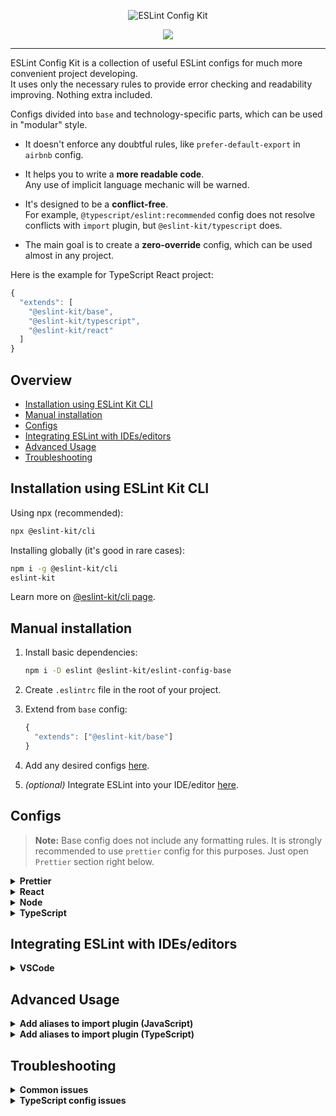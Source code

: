 <p align="center">
  <img src="https://user-images.githubusercontent.com/35740512/71934637-c8b22a00-319c-11ea-8b73-a48e7851b7d2.png" alt="ESLint Config Kit" />
</p>

<p align="center">
  <a href="https://github.com/risenforces/eslint-config-kit/blob/master/LICENSE">
    <img src="https://img.shields.io/github/license/risenforces/eslint-config-kit">
  </a>
</p>

---

ESLint Config Kit is a collection of useful ESLint configs for much more convenient project developing.  
It uses only the necessary rules to provide error checking and readability improving. Nothing extra included.

Configs divided into `base` and technology-specific parts, which can be used in "modular" style.

- It doesn't enforce any doubtful rules, like `prefer-default-export` in `airbnb` config.

- It helps you to write a **more readable code**.  
  Any use of implicit language mechanic will be warned.

- It's designed to be a **conflict-free**.  
  For example, `@typescript/eslint:recommended` config does not resolve conflicts with `import` plugin, but `@eslint-kit/typescript` does.

- The main goal is to create a **zero-override** config, which can be used almost in any project.

Here is the example for TypeScript React project:

```js
{
  "extends": [
    "@eslint-kit/base",
    "@eslint-kit/typescript",
    "@eslint-kit/react"
  ]
}
```

## Overview

- [Installation using ESLint Kit CLI](#installation-using-eslint-kit-cli)
- [Manual installation](#manual-installation)
- [Configs](#configs)
- [Integrating ESLint with IDEs/editors](#integrating-eslint-with-ideseditors)
- [Advanced Usage](#advanced-usage)
- [Troubleshooting](#troubleshooting)

## Installation using ESLint Kit CLI

Using npx (recommended):

```sh
npx @eslint-kit/cli
```

Installing globally (it's good in rare cases):

```sh
npm i -g @eslint-kit/cli
eslint-kit
```

Learn more on [@eslint-kit/cli page](https://github.com/eslint-kit/cli).

## Manual installation

1. Install basic dependencies:

   ```sh
   npm i -D eslint @eslint-kit/eslint-config-base
   ```

2. Create `.eslintrc` file in the root of your project.

3. Extend from `base` config:

   ```js
   {
     "extends": ["@eslint-kit/base"]
   }
   ```

4. Add any desired configs [here](#configs).

5. _(optional)_ Integrate ESLint into your IDE/editor [here](#integrating-eslint-with-ideseditors). 

## Configs

> **Note:** Base config does not include any formatting rules. It is strongly recommended to use `prettier` config for this purposes. Just open `Prettier` section right below.

<details>
<summary><b>Prettier</b></summary>

This config just enables the `prettier` plugin and adds `prettier/prettier` rule.

Installation:

1. Install config:

   ```sh
   npm i -D @eslint-kit/eslint-config-prettier
   ```

2. Extend from it:

   ```diff
   {
     "extends": [
       "@eslint-kit/base",
   +   "@eslint-kit/prettier"
     ]
   }
   ```

3. Create `.prettierrc` file in the root of your project add specify your formatting settings.

4. _(optional)_ Use the recommended settings:

   ```js
   {
     "semi": false,
     "singleQuote": true,
     "tabWidth": 2,
     "quoteProps": "consistent",
     "trailingComma": "es5",
     "endOfLine": "lf"
   } 
   ```

</details>

<details>
<summary><b>React</b></summary>

Installation:

1. Install parser _(skip if you already have it)_:
   
   Choose between `babel-eslint` and `@typescript-eslint/parser`, depends on what you use.

   **Note:** `babel-eslint` requires `babel/core@>=7.2.0` and a valid Babel configuration file to run. If you do not have this already set up, please see the [Babel Usage Guide](https://babeljs.io/docs/en/usage).

2. Install config:

   ```sh
   npm i -D @eslint-kit/eslint-config-react
   ```

3. Extend from it and specify a parser:

   ```diff
   {
   + "parser": "babel-eslint",
     "extends": [
       "@eslint-kit/base",
   +   "@eslint-kit/react"
     ]
   }
   ```

</details>

<details>
<summary><b>Node</b></summary>

This config just enables the `node` env, it doesn't add any rules.

Installation:

1. Install config:

   ```sh
   npm i -D @eslint-kit/eslint-config-node
   ```

2. Extend from `node` config:

   ```diff
   {
     "extends": [
       "@eslint-kit/base",
   +   "@eslint-kit/node"
     ]
   }
   ```

</details>

<details>
<summary><b>TypeScript</b></summary>

Installation:

1. Install `@typescript-eslint/parser` parser _(skip if you already have it)_:

2. Install config:

   ```sh
   npm i -D @eslint-kit/eslint-config-typescript
   ```

3. Extend from `typescript` config and specify a parser:

   ```diff
   {
   + "parser": "@typescript-eslint/parser",
     "extends": [
       "@eslint-kit/base",
   +   "@eslint-kit/typescript"
     ]
   }
   ```

</details>

## Integrating ESLint with IDEs/editors

<details>
<summary><b>VSCode</b></summary>

1. Install [ESLint plugin](https://marketplace.visualstudio.com/items?itemName=dbaeumer.vscode-eslint)

2. Choose any option you like:

   - **Fix on save.**  
     Add the following to your `settings.json`:  

     ```js
     "editor.codeActionsOnSave": {
       "source.fixAll.eslint": true
     }
     ```

   - **Fix on keyboard shortcut.**  
     Add the following to your `keybindings.json`:

     ```js
     {
       "key": "alt+f", // or any other keys
       "command": "eslint.executeAutofix"
     }
     ```

</details>

## Advanced Usage

<details>
<summary><b>Add aliases to import plugin (JavaScript)</b></summary>

**Using CLI:**

```sh
npx @eslint-kit/cli alias
```

**Manually:**

1. Install dependencies:

   ```sh
   npm i -D eslint-import-resolver-alias
   ```

2. Update `.eslintrc` with your aliases:

   ```json
   {
     "settings": {
       "import/resolver": {
         "alias": {
           "map": [
             ["@folder-alias", "./src"],
             ["@file-alias", "./src/App.js"]
           ],
           "extensions": [".js", ".jsx", ".json"]
         }
       }
     },
     "rules": {
       "import/order": [
         "warn",
         {
           "groups": [
             "builtin",
             "external",
             "internal",
             "parent",
             "sibling",
             "index"
           ],
           "pathGroups": [
             {
               "pattern": "@folder-alias/**",
               "group": "internal",
               "position": "before"
             },
             {
               "pattern": "@file-alias",
               "group": "internal",
               "position": "before"
             }
           ]
         }
       ]
     }
   }
   ```

</details>

<details>
<summary><b>Add aliases to import plugin (TypeScript)</b></summary>

**Using CLI:**

```sh
npx @eslint-kit/cli alias
```

**Manually:**

1. Install dependencies:

   ```sh
   npm i -D eslint-import-resolver-typescript
   ```

2. Update `.eslintrc`:

   ```json
   {
     "settings": {
       "import/parsers": {
         "@typescript-eslint/parser": [".ts", ".tsx"]
       },
       "import/resolver": {
         "typescript": {
           "alwaysTryTypes": true
         }
       }
     },
     "rules": {
       "import/order": [
         "warn",
         {
           "groups": [
             "builtin",
             "external",
             "internal",
             "parent",
             "sibling",
             "index"
           ],
           "pathGroups": [
             {
               "pattern": "@folder-alias/**",
               "group": "internal",
               "position": "before"
             },
             {
               "pattern": "@file-alias",
               "group": "internal",
               "position": "before"
             }
           ]
         }
       ]
     }
   }
   ```
   
   **Note:** See [eslint-import-resolver-typescript README](https://github.com/alexgorbatchev/eslint-import-resolver-typescript) for the details.

</details>

## Troubleshooting

<details>
<summary><b>Common issues</b></summary>

### **Issue:**

`Definition for rule '**/**' was not found`.

This problem occurs when there are several plugins in the dependencies of your project that are also used by `eslint-kit`, but their versions from the dependencies of your project do not fit the requirements of the `eslint-kit`. Due to the `eslint` mechanics of loading plugins, `eslint-kit` configs get the wrong plugins versions in which some of the rules may either be removed or have other settings.

Read more [here](https://github.com/eslint/eslint/issues/3458).

### **Solution:**

Install `rc` version of `base` config:

```sh
npm i -D @eslint-kit/eslint-config-base@rc
```

</details>

<details>
<summary><b>TypeScript config issues</b></summary>

### **Issue:**

- Anything related to `"parserOptions.project"`

### **Solution:**

You should specify your tsconfig location manually in `parserOptions`:

```diff
{
  "parser": "@typescript-eslint/parser",
+ "parserOptions": {
+   "project": ["*/tsconfig.json"]
+ },
  "extends": [
    "@eslint-kit/base",
    "@eslint-kit/typescript"
  ]
}
```

If it doesn't work, try to rename eslint config file to `.eslintrc.js` and resolve `tsconfig.json` path:

```js
const path = require('path')

module.exports = {
  parser: '@typescript-eslint/parser',
  parserOptions: {
    project: [path.resolve(__dirname, './tsconfig.json')] // or your tsconfig location
  },
  extends: [
    '@eslint-kit/base',
    '@eslint-kit/typescript'
  ]
}
```

</details>
